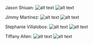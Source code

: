 Jason Shiuan:
![alt text][JasonSB1]
![alt text][JasonSB2]

Jimmy Martinez:
![alt text][JimmySB1]
![alt text][JimmySB2]

Stephanie Villalobos:
![alt text][StephSB1]
![alt text][StephSB2]

Tiffany Allen:
![alt text][TiffanySB1]
![alt text][TiffanySB2]

[JasonSB1]: LINKGOESHERE "Jason's StoryBoard 1"
[JasonSB2]: LINKGOESHERE "Jason's StoryBoard 2"
[JimmySB1]: LINKGOESHERE "Jimmy's StoryBoard 1"
[JimmySB2]: LINKGOESHERE "Jimmy's StoryBoard 2"
[StephSB1]: https://pixy.org/images/placeholder.png "Stephanie's StoryBoard 1"
[StephSB2]: LINKGOESHERE "Stephanie's StoryBoard 2"
[TiffanySB1]: LINKGOESHERE "Tiffany's StoryBoard 1"
[TiffanySB2]: LINKGOESHERE "Tiffany's StoryBoard 2"


